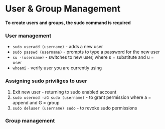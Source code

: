 # User & Group Management

**To create users and groups, the sudo command is required**

### User management
  - `sudo useradd (username)` - adds a new user
  - `sudo passwd (username)` - prompts to type a password for the new user
  - `su -(username)` - switches to new user, where s = substitute and u = user
  - `whoami` - verify user you are currently using

### Assigning sudo priviliges to user
1. Exit new user - returning to sudo enabled account
2. `sudo usermod -aG sudo (username)` - to grant permission where a = append and G = group
3. `sudo deluser (username) sudo` - to revoke sudo permissions

### Group management


